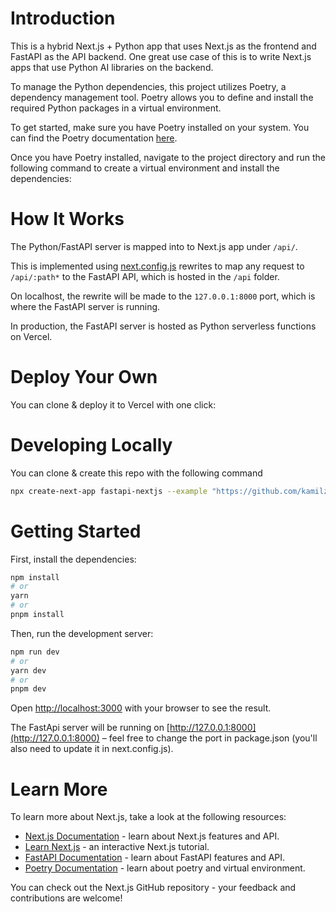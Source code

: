 # Introduction
This is a hybrid Next.js + Python app that uses Next.js as the frontend and FastAPI as the API backend. One great use case of this is to write Next.js apps that use Python AI libraries on the backend.

To manage the Python dependencies, this project utilizes Poetry, a dependency management tool. Poetry allows you to define and install the required Python packages in a virtual environment.

To get started, make sure you have Poetry installed on your system. You can find the Poetry documentation [here](https://python-poetry.org/docs/).

Once you have Poetry installed, navigate to the project directory and run the following command to create a virtual environment and install the dependencies:

# How It Works
The Python/FastAPI server is mapped into to Next.js app under `/api/`.

This is implemented using [next.config.js](https://github.com/Kamil-cr/fastapi-nextjs/blob/main/fastapi_nextjs/next.config.mjs) rewrites to map any request to `/api/:path*` to the FastAPI API, which is hosted in the `/api` folder.

On localhost, the rewrite will be made to the `127.0.0.1:8000` port, which is where the FastAPI server is running.

In production, the FastAPI server is hosted as Python serverless functions on Vercel.

# Deploy Your Own
You can clone & deploy it to Vercel with one click:

# Developing Locally
You can clone & create this repo with the following command
```bash
npx create-next-app fastapi-nextjs --example "https://github.com/kamilzafar/fastapi-nextjs"
```
# Getting Started
First, install the dependencies:

```bash
npm install
# or
yarn
# or
pnpm install
```

Then, run the development server:
```bash
npm run dev
# or
yarn dev
# or
pnpm dev
```
Open [http://localhost:3000](http://localhost:3000) with your browser to see the result.

The FastApi server will be running on [http://127.0.0.1:8000](http://127.0.0.1:8000) – feel free to change the port in package.json (you'll also need to update it in next.config.js).

# Learn More
To learn more about Next.js, take a look at the following resources:

- [Next.js Documentation](https://nextjs.org/docs) - learn about Next.js features and API.
- [Learn Next.js](https://nextjs.org/learn) - an interactive Next.js tutorial.
- [FastAPI Documentation](https://fastapi.tiangolo.com) - learn about FastAPI features and API.
- [Poetry Documentation](https://python-poetry.org/docs/) - learn about poetry and virtual environment.

You can check out the Next.js GitHub repository - your feedback and contributions are welcome!
